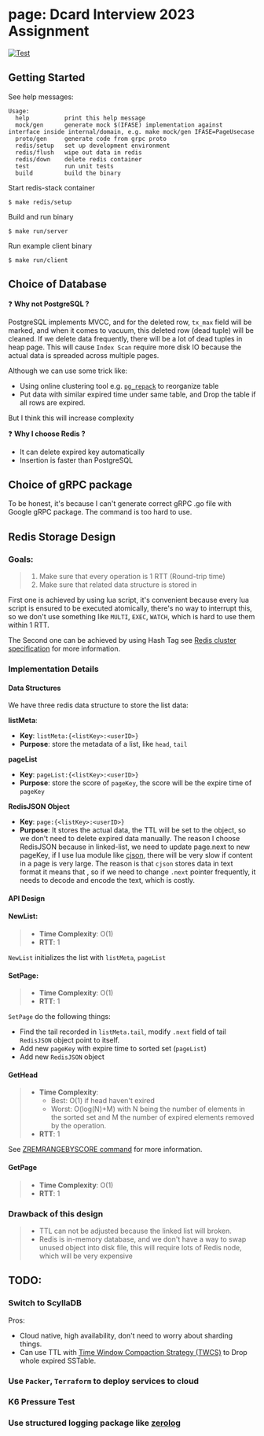 # page: Dcard Interview 2023 Assignment

[![Test](https://github.com/unknowntpo/page/actions/workflows/main.yml/badge.svg?event=push)](https://github.com/unknowntpo/page/actions/workflows/main.yml)

## Getting Started

See help messages:

```
Usage:
  help          print this help message
  mock/gen      generate mock $(IFASE) implementation against interface inside internal/domain, e.g. make mock/gen IFASE=PageUsecase
  proto/gen     generate code from grpc proto
  redis/setup   set up development environment
  redis/flush   wipe out data in redis
  redis/down    delete redis container
  test          run unit tests
  build         build the binary
```

Start redis-stack container

```
$ make redis/setup
````

Build and run binary

```
$ make run/server
```

Run example client binary

```
$ make run/client
```

## Choice of Database

:question: **Why not PostgreSQL ?**

PostgreSQL implements MVCC, and for the deleted row, `tx_max` field will be marked, and when it comes to vacuum, this deleted row (dead tuple) will be cleaned. If we delete data frequently, there will be a lot of dead tuples in heap page.
This will cause `Index Scan` require more disk IO because the actual data is spreaded across multiple pages.

Although we can use some trick like:
- Using online clustering tool e.g. [`pg_repack`](https://reorg.github.io/pg_repack/) to reorganize table 
- Put data with similar expired time under same table, and Drop the table if all rows are expired.

But I think this will increase complexity

:question: **Why I choose Redis ?**

- It can delete expired key automatically
- Insertion is faster than PostgreSQL

## Choice of gRPC package

To be honest, it's because I can't generate correct gRPC .go file with Google gRPC package.
The command is too hard to use. 

## Redis Storage Design

### Goals:
> 1. Make sure that every operation is 1 RTT (Round-trip time)
> 2. Make sure that related data structure is stored in

First one is achieved by using lua script, it's convenient because every lua script is ensured to be executed atomically, there's no way to interrupt this, so we don't use something like `MULTI`, `EXEC`, `WATCH`, which is hard to use them within 1 RTT.

The Second one can be achieved by using Hash Tag 
see [Redis cluster specification](https://redis.io/docs/reference/cluster-spec/) for more information.

### Implementation Details
#### Data Structures

We have three redis data structure to store the list data:

**listMeta**:
- **Key**: `listMeta:{<listKey>:<userID>}`
- **Purpose**: store the metadata of a list, like `head`, `tail`

**pageList**
  - **Key**: `pageList:{<listKey>:<userID>}`
  - **Purpose**: store the score of `pageKey`, the score will be the expire time of `pageKey`

**RedisJSON Object**
  - **Key**: `page:{<listKey>:<userID>}`
  - **Purpose**: It stores the actual data, the TTL will be set to the object, so we don't need to delete expired data manually. 
The reason I choose RedisJSON because in linked-list, we need to update page.next to new pageKey,
if I use lua module like [cjson](https://github.com/mpx/lua-cjson), there will be very slow if content in a page is very large.
The reason is that `cjson` stores data in text format it means that , so if we need to change `.next` pointer frequently, it needs to decode and encode the text, which is costly.

#### API Design

#### NewList:

> - **Time Complexity**: O(1)
> - **RTT**: 1


`NewList` initializes the list with `listMeta`, `pageList`

#### SetPage:

> - **Time Complexity**: O(1)
> - **RTT**: 1

`SetPage` do the following things:
- Find the tail recorded in `listMeta.tail`, modify `.next` field of tail `RedisJSON` object point to itself.
- Add new `pageKey` with expire time to sorted set (`pageList`)
- Add new `RedisJSON` object

#### GetHead

> - **Time Complexity**:
>   - Best: O(1) if head haven't exired
>   - Worst: O(log(N)+M) with N being the number of elements in the sorted set and M the number of expired elements removed by the operation.
> - **RTT**: 1


  See [ZREMRANGEBYSCORE command](https://redis.io/commands/zremrangebyscore/) for more information.

#### GetPage

> - **Time Complexity**: O(1)
> - **RTT**: 1

### Drawback of this design
> - TTL can not be adjusted because the linked list will broken.
> - Redis is in-memory database, and we don't have a way to swap unused object into disk file, this will require lots of Redis node, which will be very expensive

## TODO:
### Switch to ScyllaDB

Pros:
- Cloud native, high availability, don't need to worry about sharding things.
- Can use TTL with [Time Window Compaction Strategy (TWCS)](https://docs.scylladb.com/stable/kb/ttl-facts.html) to Drop whole expired SSTable.

### Use `Packer`, `Terraform` to deploy services to cloud

### K6 Pressure Test

### Use structured logging package like [zerolog](https://github.com/rs/zerolog)
